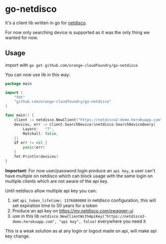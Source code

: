 # go-netdisco

It's a client lib written in go for [netdisco](https://github.com/netdisco/netdisco).

For now only searching device is supported as it was the only thing we wanted for now.

## Usage

import with `go get github.com/orange-cloudfoundry/go-netdisco`

You can now use lib in this way:

```go
package main

import (
	"fmt"
	"github.com/orange-cloudfoundry/go-netdisco"
)

func main() {
	client := netdisco.NewClient("https://netdisco2-demo.herokuapp.com", "guest", "guest", false)
	devices, err := client.SearchDevice(&netdisco.SearchDeviceQuery{
		Layers:   "7",
		Matchall: false,
	})
	if err != nil {
		panic(err)
	}
	fmt.Println(devices)
}
```

**Important**:
For now user/password login produce an `api key`, a user can't have multiple on netdisco which can block usage with the
same login on multiple clients which are not aware of the api key.

Until netdisco allow multiple api key you can:

1. set `api_token_lifetime: 1576800000` in netdisco configuration, this will set expiration time to 50 years for a token
2. Produce an api key on https://my.netdisco.com/swagger-ui
3. use in this lib `netdisco.NewClientWithApiKey("https://netdisco2-demo.herokuapp.com", "api key", false)` everywhere
   you need it

This is a weak solution as at any login or logout made on api, will make api key change.
